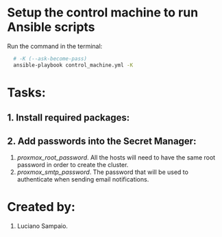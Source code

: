 # Setup the control machine to run Ansible scripts

Run the command in the terminal:
```bash
  # -K (--ask-become-pass)
  ansible-playbook control_machine.yml -K
```

# Tasks:

## 1. Install required packages:  

## 2. Add passwords into the Secret Manager:
  1. *proxmox_root_password*. All the hosts will need to have the same root password in order to create the cluster.
  1. *proxmox_smtp_password*. The password that will be used to authenticate when sending email notifications.

# Created by: 

1. Luciano Sampaio.